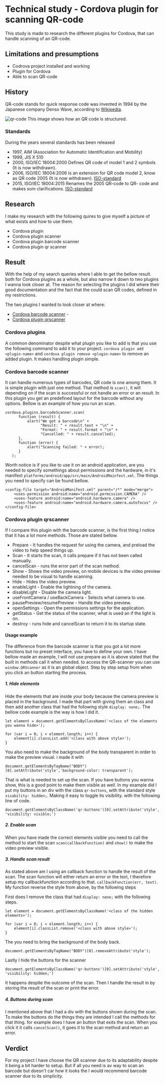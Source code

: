 # Technical study - Cordova plugin for scanning QR-code
This study is made to research the different plugins for Cordova, that can handle scanning of an QR-code.

## Limitations and presumptions
- Codrova project installed and working
- Plugin for Cordova
- Able to scan QR-code

## History
QR-code stands for quick response code was invented in 1994 by the Japanese company Denso Wave, according to [Wikipedia](https://en.wikipedia.org/wiki/QR_code).

![qr-code](https://upload.wikimedia.org/wikipedia/commons/1/1d/QR_Code_Structure_Example_3.svg)
This image shows how an QR code is structured.


### Standards
During the years several standards has been released
- 1997, AIM (Association for Automatic Identification and Mobility)
- 1999, JIS X 510
- 2000, ISO/IEC 18004:2000 Defines QR code of model 1 and 2 symbols (It is now withdrawn).
- 2006, ISO/IEC 18004:2006 Is an extension for QR code model 2, know as QR code 2005 (It is now withdrawn). [ISO-standard](https://www.iso.org/standard/43655.html)
- 2015, ISO/IEC 18004:2015 Renames the 2005 QR-code to QR- code and makes som clarifications. [ISO-standard](https://www.iso.org/standard/62021.html)

## Research
I make my research with the following quires to give myself a picture of what exists and how to use them.
- Cordova plugin
- Cordova plugin scanner
- Cordova plugin barcode scanner
- Cordova plugin qr scanner

## Result
With the help of my search queries where I able to get the bellow result. both for Cordova plugins as a whole, but also narrow it down to two plugins I wanna look closer at. The reason for selecting the plugins I did where their good documentation and the fact that the could scan QR codes, defined in my restrictions.

The two plugins I wanted to look closer at where:
- [Cordova barcode scanner](https://www.npmjs.com/package/cordova-plugin-barcodescanner) -
- [Cordova plugin qrscanner](https://github.com/bitpay/cordova-plugin-qrscanner)

### Cordova plugins
A common denominator despite what plugin you like to add is that you use the following command to add it to your project. `cordova plugin add <plugin-name>` and  `cordova plugin remove <plugin-name>` to remove an added plugin. It makes handling plugin simple.

### Cordova barcode scanner
It can handle numerous types of barcodes, QR code is one among them. It is simple plugin with just one method. That method is `scan()`, it will depending on if the scan is successful or not handle an error or an result. In this plugin you get an predefined layout for the barcode without any options. Bellow is an example of how you run an scan.   
```
cordova.plugins.barcodeScanner.scan(
      function (result) {
          alert("We got a barcode\n" +
                "Result: " + result.text + "\n" +
                "Format: " + result.format + "\n" +
                "Cancelled: " + result.cancelled);
      },
      function (error) {
          alert("Scanning failed: " + error);
      }
   );
```

Worth notice is if you like to use it on an android application, are you needed to specify somethings about permissions and the hardware, in it's manifext `platforms/android/app/src/main/AndroidMainfest.xml`. The things you need to specify can be found bellow.
```
<config-file target="AndroidManifest.xml" parent="/*" mode="merge">
    <uses-permission android:name="android.permission.CAMERA" />
    <uses-feature android:name="android.hardware.camera" />
    <uses-feature android:name="android.hardware.camera.autofocus" />
</config-file>
```

### Cordova plugin qrscanner
If I compare this plugin with the barcode scanner, is the first thing I notice that it has a lot more methods. Those are stated bellow.
- Prepare - It handles the request for using the camera, and preload the video to help speed things up.
- Scan - It starts the scan, it calls prepare if it has not been called manually.
- cancelScan - runs the error part of the scan method.
- Show - Shows the video preview, on mobile devices is the video preview needed to be visual to handle scanning.
- Hide - Hides the video preview.
- enableLight - Enable the lightning of the camera.
- disableLight - Disable the camera light.
- useFrontCamera / useBackCamera - Selects what camera to use.
- pausePreview/resumePreview - Handle the video preview.
- openSettings - Open the permissions settings for the application.
- getStatus - Get the status of the scanner, what is used an if the light is on.
- destroy - runs hide and cancelScan to return it to its startup state.

#### Usage example
The difference from the barcode scanner is that you got a lot more functions but no preset interface, you have to define your own. I have bellow made an example, I will not use prepare as it is above stated that the built in methods call it when needed. to access the QR-scanner you can use `window.QRScanner` as it is an global object.
Step by step setup from when you click an button starting the process.
##### 1. Hide elements
Hide the elements that are inside your body because the camera preview is placed in the background. I made that part with giving them an class and then add another class that had the following style `display: none;`. The bellow code example is the way is how I did it.
```
let element = document.getElementsByClassName('<class of the elements you wanna hide>');

for (var i = 0; i < element.length; i++) {
    element[i].classList.add('<class with above style>');
}
```

You also need to make the background of the body transparent in order to make the preview visual.
i made it with
```
document.getElementsByTagName("BODY")[0].setAttribute('style','background-color: transparent');
```
That is what is needed to set up the scan. If you have buttons you wanna show, this is a good point to make them visible as well. In my example did I put my buttons in an div with the class `qr-buttons`, with the standard style `visability: hidden;`. Making it easy to toggle its visibility. with the following line of code.
```
document.getElementsByClassName('qr-buttons')[0].setAttribute('style', 'visibility: visible;')
```

##### 2. Enable scan
When you have made the correct elements visible you need to call the method to start the scan `scan(callbackFunction)` and `show()` to make the video preview visible.

##### 3. Handle scan result
As stated above am I using an callback function to handle the result of the scan. The scan function will either return an error or the text, I therefore setup my callbackfunction according to that. `callbackFunction(err, text)`. My function reverse the style from above, by the following steps

First does I remove the class that had `display: none;` with the following steps.
```
let element = document.getElementsByClassName('<class of the hidden elements>');

for (var i = 0; i < element.length; i++) {
    element[i].classList.remove('<class with above style>');
}
```
The you need to bring the background of the body back.
```
document.getElementsByTagName("BODY")[0].removeAttribute('style');
```
Lastly I hide the buttons for the scanner
 ```
document.getElementsByClassName('qr-buttons')[0].setAttribute('style', 'visibility: hidden;')
 ```

It happens despite the outcome of the scan. Then I handle the result in by storing the result of the scan or print the error.

##### 4. Buttons during scan
I mentioned above that I had a div with the buttons shown during the scan. To make the buttons do the things they are intended I call the methods for that thing. for example does I have an button that exits the scan. When you click it it calls `cancelScan()`, it goes it to the scan method and return an error.

## Verdict
For my project I have choose the QR scanner due to its adaptability despite it being a bit harder to setup. But if all you need is av way to scan an barcode but doesn't car how it looks the I would recommend barcode scanner due to its simplicity.

